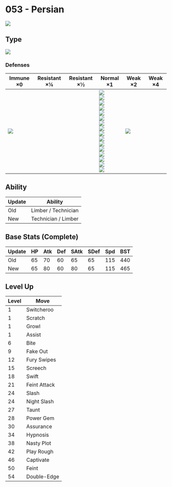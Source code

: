 # 053 - Persian
![][053]

## Type

![][normal]

### Defenses

Immune ×0      | Resistant ×¼ | Resistant ×½ | Normal ×1                                                                                                                                                                                                                                          | Weak ×2           | Weak ×4 | 
---            | ---          | ---          | ---                                                                                                                                                                                                                                                | ---               | ---     | 
![][ghost]<br> |              |              | ![][normal]<br> ![][flying]<br> ![][poison]<br> ![][ground]<br> ![][rock]<br> ![][bug]<br> ![][steel]<br> ![][fire]<br> ![][water]<br> ![][grass]<br> ![][electric]<br> ![][psychic]<br> ![][ice]<br> ![][dragon]<br> ![][dark]<br> ![][fairy]<br> | ![][fighting]<br> |         | 

## Ability

Update | Ability             | 
---    | ---                 | 
Old    | Limber / Technician | 
New    | Technician / Limber | 

## Base Stats (Complete)

Update | HP  | Atk | Def | SAtk | SDef | Spd | BST | 
---    | --- | --- | --- | ---  | ---  | --- | --- | 
Old    | 65  | 70  | 60  | 65   | 65   | 115 | 440 | 
New    | 65  | 80  | 60  | 80   | 65   | 115 | 465 | 

## Level Up

Level | Move         | 
---   | ---          | 
1     | Switcheroo   | 
1     | Scratch      | 
1     | Growl        | 
1     | Assist       | 
6     | Bite         | 
9     | Fake Out     | 
12    | Fury Swipes  | 
15    | Screech      | 
18    | Swift        | 
21    | Feint Attack | 
24    | Slash        | 
24    | Night Slash  | 
27    | Taunt        | 
28    | Power Gem    | 
30    | Assurance    | 
34    | Hypnosis     | 
38    | Nasty Plot   | 
42    | Play Rough   | 
46    | Captivate    | 
50    | Feint        | 
54    | Double-Edge  | 

[053]: ../img/pokemon/053.png
[normal]: ../img/types/normal.png
[fire]: ../img/types/fire.png
[fighting]: ../img/types/fighting.png
[water]: ../img/types/water.png
[flying]: ../img/types/flying.png
[grass]: ../img/types/grass.png
[poison]: ../img/types/poison.png
[electric]: ../img/types/electric.png
[ground]: ../img/types/ground.png
[psychic]: ../img/types/psychic.png
[rock]: ../img/types/rock.png
[ice]: ../img/types/ice.png
[bug]: ../img/types/bug.png
[dragon]: ../img/types/dragon.png
[ghost]: ../img/types/ghost.png
[dark]: ../img/types/dark.png
[steel]: ../img/types/steel.png
[fairy]: ../img/types/fairy.png
